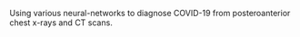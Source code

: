 Using various neural-networks to diagnose COVID-19 from posteroanterior chest x-rays and CT scans. 
